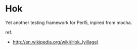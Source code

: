 Hok
===

Yet another testing framework for Perl5, inpired from mocha.

ref.

 * http://en.wikipedia.org/wiki/Hok_(village)
